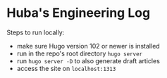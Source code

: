 # Huba's Engineering Log

Steps to run locally:

* make sure Hugo version 102 or newer is installed
* run in the repo's root directory `hugo server`
* run `hugo server -D` to also generate draft articles
* access the site on `localhost:1313`
